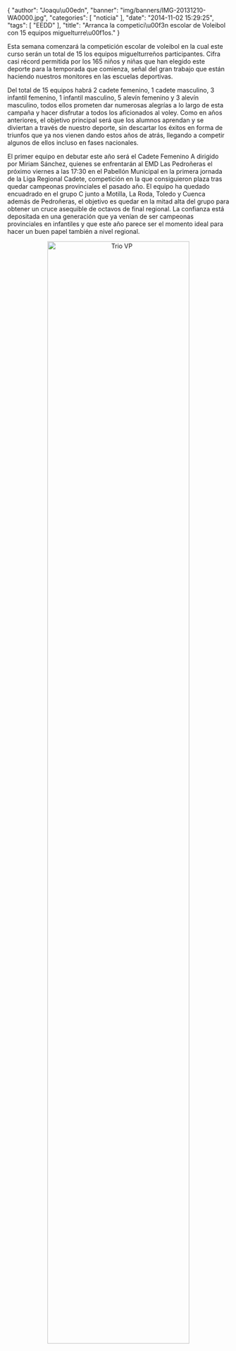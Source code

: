 {
  "author": "Joaqu\u00edn", 
  "banner": "img/banners/IMG-20131210-WA0000.jpg", 
  "categories": [
    "noticia"
  ], 
  "date": "2014-11-02 15:29:25", 
  "tags": [
    "EEDD"
  ], 
  "title": "Arranca la competici\u00f3n escolar de Voleibol con 15 equipos miguelturre\u00f1os."
}

Esta semana comenzará la competición escolar de voleibol en la cual este curso serán un total de 15 los equipos miguelturreños participantes. Cifra casi récord permitida por los 165 niños y niñas que han elegido este deporte para la temporada que comienza, señal del gran trabajo que están haciendo nuestros monitores en las escuelas deportivas.

Del total de 15 equipos habrá 2 cadete femenino, 1 cadete masculino, 3 infantil femenino, 1 infantil masculino, 5 alevín femenino y 3 alevín masculino, todos ellos prometen dar numerosas alegrías a lo largo de esta campaña y hacer disfrutar a todos los aficionados al voley. Como en años anteriores, el objetivo principal será que los alumnos aprendan y se diviertan a través de nuestro deporte, sin descartar los éxitos en forma de triunfos que ya nos vienen dando estos años de atrás, llegando a competir algunos de ellos incluso en fases nacionales.

El primer equipo en debutar este año será el Cadete Femenino A dirigido por Miriam Sánchez, quienes se enfrentarán al EMD Las Pedroñeras el próximo viernes a las 17:30 en el Pabellón Municipal en la primera jornada de la Liga Regional Cadete, competición en la que consiguieron plaza tras quedar campeonas provinciales el pasado año. El equipo ha quedado encuadrado en el grupo C junto a Motilla, La Roda, Toledo y Cuenca además de Pedroñeras, el objetivo es quedar en la mitad alta del grupo para obtener un cruce asequible de octavos de final regional. La confianza está depositada en una generación que ya venían de ser campeonas provinciales en infantiles y que este año parece ser el momento ideal para hacer un buen papel también a nivel regional.

<center>
<a target="_new" href="http://www.advmiguelturra.org/img/banners/IMG-20131210-WA0000.jpg"> 
<img alt="Trio VP" width="80%" align="center" src="http://www.advmiguelturra.org/img/banners/IMG-20131210-WA0000.jpg"/> </a> </center>

